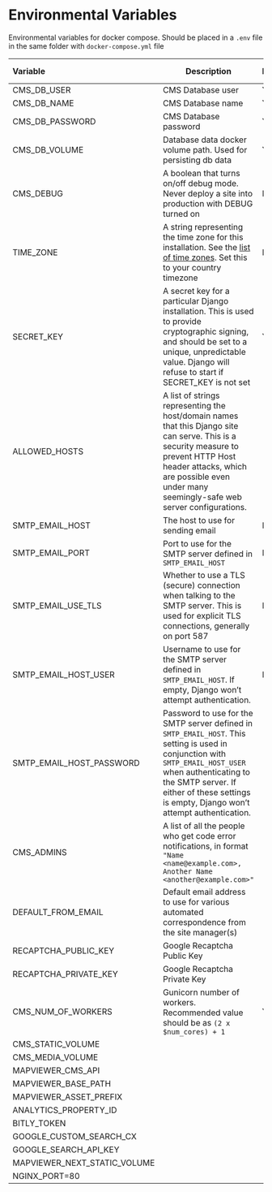 # Environmental Variables

Environmental variables for docker compose. Should be placed in a `.env` file in the same folder
with `docker-compose.yml` file

| Variable                     | Description                                                                                                                                                                                                                                          | Required | Default | More Details                                                                                          |
|:-----------------------------|------------------------------------------------------------------------------------------------------------------------------------------------------------------------------------------------------------------------------------------------------|:---------|:--------|:------------------------------------------------------------------------------------------------------|
| CMS_DB_USER                  | CMS Database user                                                                                                                                                                                                                                    | YES      |         |                                                                                                       |
| CMS_DB_NAME                  | CMS Database name                                                                                                                                                                                                                                    | YES      |         |                                                                                                       |
| CMS_DB_PASSWORD              | CMS Database password                                                                                                                                                                                                                                | YES      |         |
| CMS_DB_VOLUME                | Database data docker volume path. Used for persisting db data                                                                                                                                                                                        | YES      |         |                                                                                                       |
| CMS_DEBUG                    | A boolean that turns on/off debug mode. Never deploy a site into production with DEBUG turned on                                                                                                                                                     | NO       | False   |                                                                                                       |
| TIME_ZONE                    | A string representing the time zone for this installation. See the [list of time zones](https://en.wikipedia.org/wiki/List_of_tz_database_time_zones). Set this to your country timezone                                                             | NO       | UTC     | [List of tz database time zones](https://en.wikipedia.org/wiki/List_of_tz_database_time_zones)        |
| SECRET_KEY                   | A secret key for a particular Django installation. This is used to provide cryptographic signing, and should be set to a unique, unpredictable value. Django will refuse to start if SECRET_KEY is not set                                           | YES      |         |                                                                                                       |
| ALLOWED_HOSTS                | A list of strings representing the host/domain names that this Django site can serve. This is a security measure to prevent HTTP Host header attacks, which are possible even under many seemingly-safe web server configurations.                   |          |         | [Django Allowed Hosts](https://docs.djangoproject.com/en/4.2/ref/settings/#std-setting-ALLOWED_HOSTS) |                                                                                                                                                                                                                          |          |         |                                                                                                       |
| SMTP_EMAIL_HOST              | The host to use for sending email                                                                                                                                                                                                                    | NO       |         |                                                                                                       |
| SMTP_EMAIL_PORT              | Port to use for the SMTP server defined in `SMTP_EMAIL_HOST`                                                                                                                                                                                         | NO       | 25      |                                                                                                       |
| SMTP_EMAIL_USE_TLS           | Whether to use a TLS (secure) connection when talking to the SMTP server. This is used for explicit TLS connections, generally on port 587                                                                                                           | NO       | True    |                                                                                                       |
| SMTP_EMAIL_HOST_USER         | Username to use for the SMTP server defined in `SMTP_EMAIL_HOST`. If empty, Django won’t attempt authentication.                                                                                                                                     | NO       |         |                                                                                                       |
| SMTP_EMAIL_HOST_PASSWORD     | Password to use for the SMTP server defined in `SMTP_EMAIL_HOST`. This setting is used in conjunction with `SMTP_EMAIL_HOST_USER` when authenticating to the SMTP server. If either of these settings is empty, Django won’t attempt authentication. |          |         |                                                                                                       |
| CMS_ADMINS                   | A list of all the people who get code error notifications, in format `"Name <name@example.com>, Another Name <another@example.com>"`                                                                                                                 |          |         |                                                                                                       |
| DEFAULT_FROM_EMAIL           | Default email address to use for various automated correspondence from the site manager(s)                                                                                                                                                           |          |         |                                                                                                       |
| RECAPTCHA_PUBLIC_KEY         | Google Recaptcha Public Key                                                                                                                                                                                                                          |          |         |                                                                                                       |
| RECAPTCHA_PRIVATE_KEY        | Google Recaptcha Private Key                                                                                                                                                                                                                         |          |         |                                                                                                       |
| CMS_NUM_OF_WORKERS           | Gunicorn number of workers. Recommended value should be as `(2 x $num_cores) + 1 `                                                                                                                                                                   | YES      |         | [Gunicorn Workers details](https://docs.gunicorn.org/en/latest/design.html#how-many-workers)          |
| CMS_STATIC_VOLUME            |                                                                                                                                                                                                                                                      |          |         |                                                                                                       |
| CMS_MEDIA_VOLUME             |                                                                                                                                                                                                                                                      |          |         |                                                                                                       |
| MAPVIEWER_CMS_API            |                                                                                                                                                                                                                                                      |          |         |                                                                                                       |
| MAPVIEWER_BASE_PATH          |                                                                                                                                                                                                                                                      |          |         |                                                                                                       |
| MAPVIEWER_ASSET_PREFIX       |                                                                                                                                                                                                                                                      |          |         |                                                                                                       |
| ANALYTICS_PROPERTY_ID        |                                                                                                                                                                                                                                                      |          |         |                                                                                                       |
| BITLY_TOKEN                  |                                                                                                                                                                                                                                                      |          |         |                                                                                                       |
| GOOGLE_CUSTOM_SEARCH_CX      |                                                                                                                                                                                                                                                      |          |         |                                                                                                       |
| GOOGLE_SEARCH_API_KEY        |                                                                                                                                                                                                                                                      |          |         |                                                                                                       |
| MAPVIEWER_NEXT_STATIC_VOLUME |                                                                                                                                                                                                                                                      |          |         |                                                                                                       |
| NGINX_PORT=80                |                                                                                                                                                                                                                                                      |          |         |                                                                                                       |






